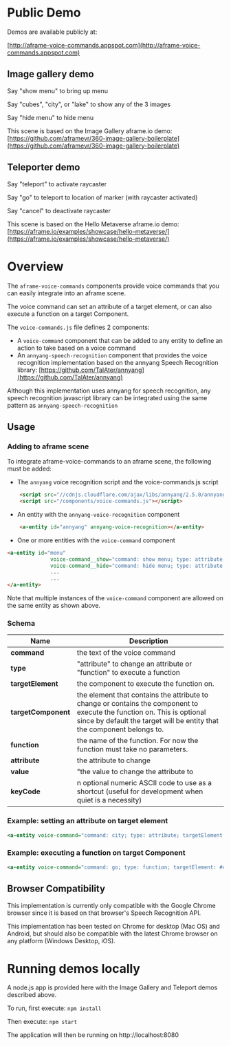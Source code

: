 # Public Demo

Demos are available publicly at:

[http://aframe-voice-commands.appspot.com](http://aframe-voice-commands.appspot.com)
 
## Image gallery demo

Say "show menu" to bring up menu

Say "cubes", "city", or "lake" to show any of the 3 images

Say "hide menu" to hide menu

This scene is based on the Image Gallery aframe.io demo:  [https://github.com/aframevr/360-image-gallery-boilerplate](https://github.com/aframevr/360-image-gallery-boilerplate)

## Teleporter demo

Say "teleport" to activate raycaster

Say "go" to teleport to location of marker (with raycaster activated)

Say "cancel" to deactivate raycaster

This scene is based on the Hello Metaverse aframe.io demo: [https://aframe.io/examples/showcase/hello-metaverse/](https://aframe.io/examples/showcase/hello-metaverse/)

# Overview

The `aframe-voice-commands` components provide voice commands that you can easily integrate into an aframe scene. 

The voice command can set an attribute of a target element, or can also execute a function on a target Component.

The `voice-commands.js` file defines 2 components:

* A `voice-command` component that can be added to any entity to define an action to take based on a voice command
* An `annyang-speech-recognition` component that provides the voice recognition implementation based on the annyang Speech Recognition library:  [https://github.com/TalAter/annyang](https://github.com/TalAter/annyang)

Although this implementation uses annyang for speech recognition, any speech recognition javascript library can be integrated using the same pattern as `annyang-speech-recognition`

## Usage

### Adding to aframe scene

To integrate aframe-voice-commands to an aframe scene, the following must be added:

* The `annyang` voice recognition script and the voice-commands.js script
```html
    <script src="//cdnjs.cloudflare.com/ajax/libs/annyang/2.5.0/annyang.min.js"></script>
    <script src="/components/voice-commands.js"></script>
```

* An entity with the `annyang-voice-recognition` component
```html
    <a-entity id="annyang" annyang-voice-recognition></a-entity>
```

* One or more entities with the `voice-command` component
```html
<a-entity id="menu"
              voice-command__show="command: show menu; type: attribute; attribute: visible; value: true;"
              voice-command__hide="command: hide menu; type: attribute; attribute: visible; value: false;">
              ...
              ...
</a-entity>
```
Note that multiple instances of the `voice-command` component are allowed on the same entity as shown above.

### Schema

| Name  | Description |
| ------------- | ------------- |
| **command**   | the text of the voice command  |
| **type**  | "attribute" to change an attribute or "function" to execute a function  |
| **targetElement**  | the component to execute the function on. |
| **targetComponent**  | the element that contains the attribute to change or contains the component to execute the function on.   This is optional since by default the target will be entity that the component belongs to.  |
| **function**  | the name of the function.  For now the function must take no parameters.  |
| **attribute**  |the attribute to change  |
| **value**  | "the value to change the attribute to  |
| **keyCode**  | n optional numeric ASCII code to use as a shortcut (useful for development when quiet is a necessity)  |
        

### Example: setting an attribute on target element

```xml
<a-entity voice-command="command: city; type: attribute; targetElement: #image-360; attribute: src; value: #city;"></a-entity>
```
### Example: executing a function on target Component

```xml
<a-entity voice-command="command: go; type: function; targetElement: #cursor; targetComponent: teleporter; function: teleport; keyCode: 13"></a-entity>
```

## Browser Compatibility

This implementation is currently only compatible with the Google Chrome browser since it is based on that browser's Speech Recognition API. 

This implementation has been tested on Chrome for desktop (Mac OS) and Android, but should also be compatible with the latest Chrome browser on any platform (Windows Desktop, iOS).


# Running demos locally

A node.js app is provided here with the Image Gallery and Teleport demos described above. 
 
To run, first execute:  `npm install`

Then execute: `npm start`

The application will then be running on http://localhost:8080
